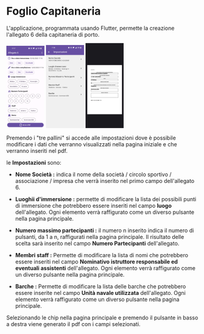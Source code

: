 # Foglio Capitaneria

L'applicazione, programmata usando Flutter, permette la creazione l'allegato 6 della capitaneria di porto.

<p float="left">
  <img src="PaginaPrincipale.jpg" width="100" />
  <img src="Impostazioni.jpg" width="100" /> 
  <img src="PDF.jpg" width="100" />
</p>

Premendo i "tre pallini" si accede alle impostazioni dove è possibile modificare i dati che verranno visualizzati nella pagina iniziale e che verranno inseriti nel pdf.


le **Impostazioni** sono:

* **Nome Società :** indica il nome della società / circolo sportivo / associazione / impresa che verrà inserito nel primo campo dell'allegato 6.

*  **Luoghii d'immersione :** permette di modificare la lista dei possibili punti di immersione che potrebbero essere inseriti nel campo **luogo** dell'allegato.
Ogni elemento verrà raffigurato come un diverso pulsante nella pagina principale.

* **Numero massimo partecipanti :** il numero n inserito indica il numero di pulsanti, da 1 a n, raffigurati nella pagina principale.
Il risultato delle scelta sarà inserito nel campo **Numero Partecipanti** dell'allegato.

* **Membri staff :** Permette di modificare la lista di nomi che potrebbero essere inseriti nel campo **Nominativo istruttore responsabile ed eventuali assistenti** dell'allegato.
Ogni elemento verrà raffigurato come un diverso pulsante nella pagina principale.

* **Barche :** Permette di modificare la lista delle barche che potrebbero essere inserite nel campo **Unità navale utilizzata** dell'allegato.
Ogni elemento verrà raffigurato come un diverso pulsante nella pagina principale.

Selezionando le chip nella pagina principale e premendo il pulsante in basso a destra viene generato il pdf con i campi selezionati.

